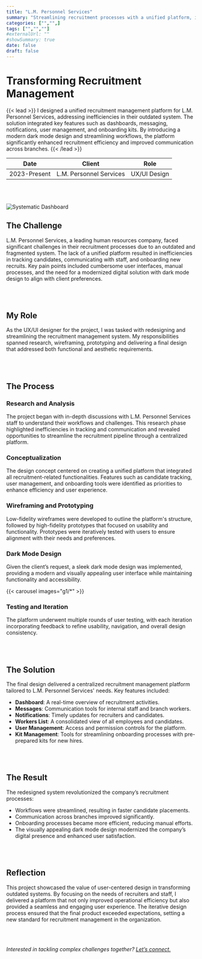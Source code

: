 ```yaml
---
title: "L.M. Personnel Services"
summary: "Streamlining recruitment processes with a unified platform, integrating dashboards, messaging, onboarding tools, and user management to enhance communication and operational efficiency across branches."
categories: ["","",]
tags: ["","",""]
#externalUrl: ""
#showSummary: true
date: false
draft: false
---
```


# Transforming Recruitment Management  

{{< lead >}}
I designed a unified recruitment management platform for L.M. Personnel Services, addressing inefficiencies in their outdated system. The solution integrated key features such as dashboards, messaging, notifications, user management, and onboarding kits. By introducing a modern dark mode design and streamlining workflows, the platform significantly enhanced recruitment efficiency and improved communication across branches.
{{< /lead >}}


| Date   | Client     | Role   |
| --------- | -------- | ------ |
| 2023-Present | L.M. Personnel Services | UX/UI Design |


<br></br>

![](/pic1.png "Systematic Dashboard")


## The Challenge
L.M. Personnel Services, a leading human resources company, faced significant challenges in their recruitment processes due to an outdated and fragmented system. The lack of a unified platform resulted in inefficiencies in tracking candidates, communicating with staff, and onboarding new recruits. Key pain points included cumbersome user interfaces, manual processes, and the need for a modernized digital solution with dark mode design to align with client preferences.  

<br></br>

## My Role
As the UX/UI designer for the project, I was tasked with redesigning and streamlining the recruitment management system. My responsibilities spanned research, wireframing, prototyping and delivering a final design that addressed both functional and aesthetic requirements.  

<br></br>

## The Process 

### Research and Analysis
The project began with in-depth discussions with L.M. Personnel Services staff to understand their workflows and challenges. This research phase highlighted inefficiencies in tracking and communication and revealed opportunities to streamline the recruitment pipeline through a centralized platform.  

### Conceptualization
The design concept centered on creating a unified platform that integrated all recruitment-related functionalities. Features such as candidate tracking, user management, and onboarding tools were identified as priorities to enhance efficiency and user experience.  

### Wireframing and Prototyping
Low-fidelity wireframes were developed to outline the platform's structure, followed by high-fidelity prototypes that focused on usability and functionality. Prototypes were iteratively tested with users to ensure alignment with their needs and preferences.  

### Dark Mode Design
Given the client’s request, a sleek dark mode design was implemented, providing a modern and visually appealing user interface while maintaining functionality and accessibility.

{{< carousel images="g1/*" >}}

### Testing and Iteration
The platform underwent multiple rounds of user testing, with each iteration incorporating feedback to refine usability, navigation, and overall design consistency.  

<br></br>

## The Solution  
The final design delivered a centralized recruitment management platform tailored to L.M. Personnel Services' needs. Key features included:  
- **Dashboard**: A real-time overview of recruitment activities.  
- **Messages**: Communication tools for internal staff and branch workers.  
- **Notifications**: Timely updates for recruiters and candidates.  
- **Workers List**: A consolidated view of all employees and candidates.  
- **User Management**: Access and permission controls for the platform.  
- **Kit Management**: Tools for streamlining onboarding processes with pre-prepared kits for new hires.  

<br></br>

## The Result
The redesigned system revolutionized the company’s recruitment processes:  
- Workflows were streamlined, resulting in faster candidate placements.  
- Communication across branches improved significantly.  
- Onboarding processes became more efficient, reducing manual efforts.  
- The visually appealing dark mode design modernized the company’s digital presence and enhanced user satisfaction.  

<br></br>

## Reflection
This project showcased the value of user-centered design in transforming outdated systems. By focusing on the needs of recruiters and staff, I delivered a platform that not only improved operational efficiency but also provided a seamless and engaging user experience. The iterative design process ensured that the final product exceeded expectations, setting a new standard for recruitment management in the organization.  



<br></br>

*Interested in tackling complex challenges together? [Let’s connect.](mailto:mos.czn@gmail.com)*  